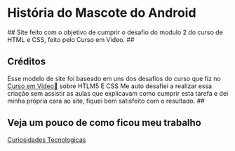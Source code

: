 
<h1>História do Mascote do Android</h1>
##
Site feito com o objetivo de cumprir o desafio do modulo 2 do curso de HTML e CSS, feito pelo Curso em Video.
##
<h2>Créditos</h2>
Esse modelo de site foi baseado em uns dos desafios do curso que fiz no <a href="https://www.cursoemvideo.com/" target="_blank">Curso em Vídeo📎</a> sobre HTLM5 E CSS
Me auto desafiei a realizar essa criação sem assistir as aulas que explicavam como cumprir esta tarefa e dei minha própria cara ao site, fiquei bem satisfeito com o resultado.
##
<h2>Veja um pouco de como ficou meu trabalho</h2>
<a href="https://portella0803.github.io/site_mascote_do_android/mascote_do_android/">Curiosidades Tecnologicas</a>